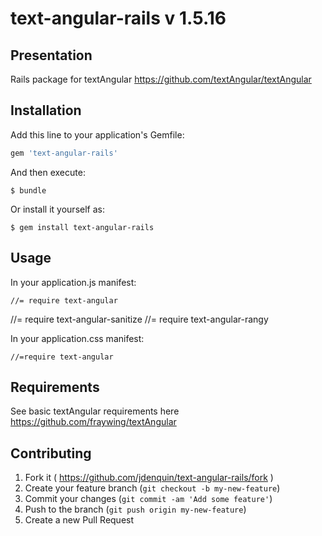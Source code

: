 # text-angular-rails v 1.5.16

## Presentation

Rails package for textAngular https://github.com/textAngular/textAngular

## Installation

Add this line to your application's Gemfile:

```ruby
gem 'text-angular-rails'
```

And then execute:

    $ bundle

Or install it yourself as:

    $ gem install text-angular-rails

## Usage

In your application.js manifest:

	//= require text-angular
  //= require text-angular-sanitize
  //= require text-angular-rangy

In your application.css manifest:

	//=require text-angular

## Requirements

See basic textAngular requirements here https://github.com/fraywing/textAngular

## Contributing

1. Fork it ( https://github.com/jdenquin/text-angular-rails/fork )
2. Create your feature branch (`git checkout -b my-new-feature`)
3. Commit your changes (`git commit -am 'Add some feature'`)
4. Push to the branch (`git push origin my-new-feature`)
5. Create a new Pull Request
